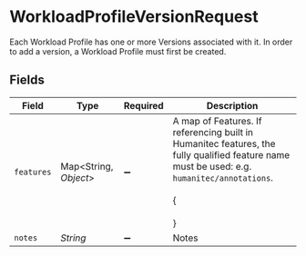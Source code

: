 # WorkloadProfileVersionRequest

Each Workload Profile has one or more Versions associated with it. In order to add a version, a Workload Profile must first be created.


## Fields

| Field                                                                                                                                             | Type                                                                                                                                              | Required                                                                                                                                          | Description                                                                                                                                       |
| ------------------------------------------------------------------------------------------------------------------------------------------------- | ------------------------------------------------------------------------------------------------------------------------------------------------- | ------------------------------------------------------------------------------------------------------------------------------------------------- | ------------------------------------------------------------------------------------------------------------------------------------------------- |
| `features`                                                                                                                                        | Map<String, *Object*>                                                                                                                             | :heavy_minus_sign:                                                                                                                                | A map of Features. If referencing built in Humanitec features, the fully qualified feature name must be used: e.g. `humanitec/annotations`.<br/><br/>{<br/><br/>} |
| `notes`                                                                                                                                           | *String*                                                                                                                                          | :heavy_minus_sign:                                                                                                                                | Notes                                                                                                                                             |